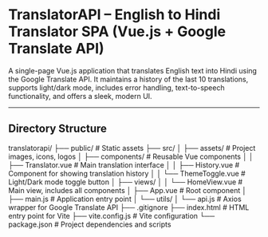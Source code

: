 # TranslatorAPI – English to Hindi Translator SPA (Vue.js + Google Translate API)

A single-page Vue.js application that translates English text into Hindi using the Google Translate API. It maintains a history of the last 10 translations, supports light/dark mode, includes error handling, text-to-speech functionality, and offers a sleek, modern UI.

---

## Directory Structure

translatorapi/
├── public/ # Static assets
├── src/
│ ├── assets/ # Project images, icons, logos
│ ├── components/ # Reusable Vue components
│ │ ├── Translator.vue # Main translation interface
│ │ ├── History.vue # Component for showing translation history
│ │ └── ThemeToggle.vue # Light/Dark mode toggle button
│ ├── views/
│ │ └── HomeView.vue # Main view, includes all components
│ ├── App.vue # Root component
│ ├── main.js # Application entry point
│ └── utils/
│ └── api.js # Axios wrapper for Google Translate API
├── .gitignore
├── index.html # HTML entry point for Vite
├── vite.config.js # Vite configuration
└── package.json # Project dependencies and scripts
